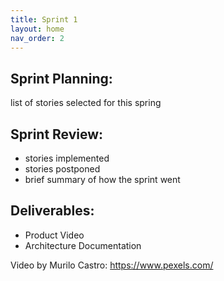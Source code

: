```yaml
---
title: Sprint 1
layout: home
nav_order: 2
---
```



## Sprint Planning:

list of stories selected for this spring


## Sprint Review:

- stories implemented
- stories postponed
- brief summary of how the sprint went


## Deliverables:

- Product Video
- Architecture Documentation



Video by Murilo Castro: https://www.pexels.com/
